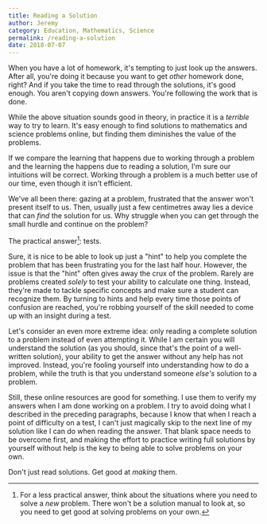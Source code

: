 ```yaml
---
title: Reading a Solution
author: Jeremy
category: Education, Mathematics, Science
permalink: /reading-a-solution
date: 2018-07-07
---
```


When you have a lot of homework, it's tempting to just look up the answers. After all, you're doing it because you want to get *other* homework done, right? And if you take the time to read through the solutions, it's good enough. You aren't copying down answers. You're following the work that is done.

While the above situation sounds good in theory, in practice it is a *terrible* way to try to learn. It's easy enough to find solutions to mathematics and science problems online, but finding them diminishes the value of the problems.

If we compare the learning that happens due to working through a problem and the learning the happens due to reading a solution, I'm sure our intuitions will be correct. Working through a problem is a much better use of our time, even though it isn't efficient.

We've all been there: gazing at a problem, frustrated that the answer won't present itself to us. Then, usually just a few centimetres away lies a device that can *find* the solution for us. Why struggle when you can get through the small hurdle and continue on the problem?

The practical answer[^1]: tests.

Sure, it is nice to be able to look up just a "hint" to help you complete the problem that has been frustrating you for the last half hour. However, the issue is that the "hint" often gives away the crux of the problem. Rarely are problems created *solely* to test your ability to calculate one thing. Instead, they're made to tackle specific concepts and make sure a student can recognize them. By turning to hints and help every time those points of confusion are reached, you're robbing yourself of the skill needed to come up with an insight during a test.

Let's consider an even more extreme idea: only reading a complete solution to a problem instead of even attempting it. While I am certain you will understand the solution (as you should, since that's the point of a well-written solution), your ability to get the answer without any help has not improved. Instead, you're fooling yourself into understanding how to do a problem, while the truth is that you understand someone *else's* solution to a problem.

Still, these online resources are good for something. I use them to verify my answers when I am done working on a problem. I try to avoid doing what I described in the preceding paragraphs, because I know that when I reach a point of difficulty on a test, I can't just magically skip to the next line of my solution like I can do when reading the answer. That blank space needs to be overcome first, and making the effort to practice writing full solutions by yourself without help is the key to being able to solve problems on your own.

Don't just read solutions. Get good at *making* them.

[^1]: For a less practical answer, think about the situations where you need to solve a *new* problem. There won't be a solution manual to look at, so you need to get good at solving problems on your own.

